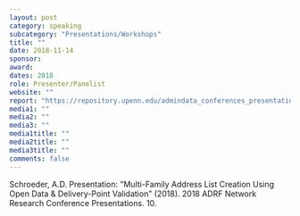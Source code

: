 ```yaml
---
layout: post
category: speaking
subcategory: "Presentations/Workshops"
title: ""
date: 2018-11-14
sponsor:
award:
dates: 2018
role: Presenter/Panelist
website: ""
report: "https://repository.upenn.edu/admindata_conferences_presentations_2018/10"
media1: ""
media2: ""
media3: ""
media1title: ""
media2title: ""
media3title: ""
comments: false
---
```


Schroeder, A.D. Presentation: "Multi-Family Address List Creation Using Open Data & Delivery-Point Validation" (2018). 2018 ADRF Network Research Conference Presentations. 10.
